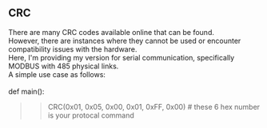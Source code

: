 ## CRC
There are many CRC codes available online that can be found. <br>
However, there are instances where they cannot be used or encounter compatibility issues with the hardware. <br>
Here, I'm providing my version for serial communication, specifically MODBUS with 485 physical links.<br>
A simple use case as follows:<br>
<br>
def main(): <br>
>> CRC(0x01, 0x05, 0x00, 0x01, 0xFF, 0x00)  # these 6 hex number is your protocal command
